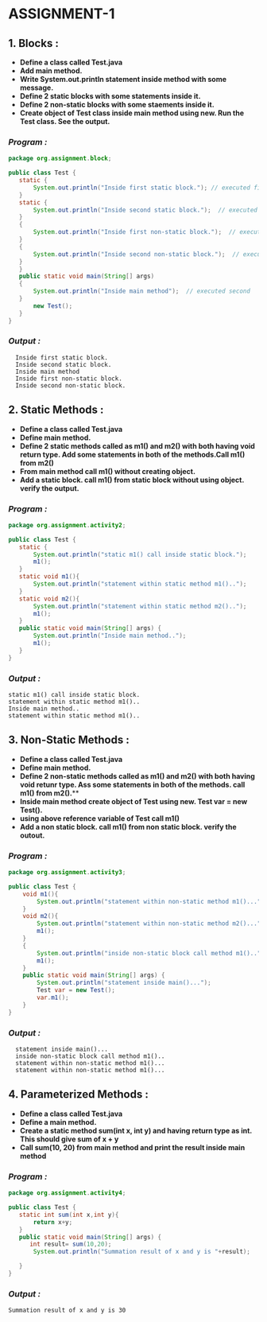 # ASSIGNMENT-1 #

## **1.**  **Blocks :** ##
- **Define a class called Test.java**
- **Add main method.**
- **Write System.out.println statement inside method with some message.**
- **Define 2 static blocks with some statements inside it.**
- **Define 2 non-static blocks with some staements inside it.**
- **Create object of Test class inside main method using new. Run the Test class. See the output.**

 ### ***Program :*** ###
 ```java
 package org.assignment.block;

public class Test {
    static {
        System.out.println("Inside first static block."); // executed first
    }
    static {
        System.out.println("Inside second static block.");  // executed first
    }
    {
        System.out.println("Inside first non-static block.");  // executed third
    }
    {
        System.out.println("Inside second non-static block.");  // executed third
    }
    }
    public static void main(String[] args)
    {
        System.out.println("Inside main method");  // executed second
    }
        new Test(); 
    }
}
```
 ### ***Output :*** ###
      Inside first static block.
      Inside second static block.
      Inside main method
      Inside first non-static block.
      Inside second non-static block.
   
## **2.**  **Static Methods :** ##
- **Define a class called Test.java**
- **Define main method.**
- **Define 2 static methods called as m1() and m2() with both having void return type.
Add some statements in both of the methods.Call m1() from m2()**
- **From main method call m1() without creating object.**
- **Add a static block. call m1() from static block without using object. verify the output.**

 ### ***Program :*** ###
 ```java
 package org.assignment.activity2;

public class Test {
    static {
        System.out.println("static m1() call inside static block.");
        m1();
    }
    static void m1(){
        System.out.println("statement within static method m1()..");
    }
    static void m2(){
        System.out.println("statement within static method m2()..");
        m1();
    }
    public static void main(String[] args) {
        System.out.println("Inside main method..");
        m1();
    }
}
```
 ### ***Output :*** ###
    static m1() call inside static block.
    statement within static method m1()..
    Inside main method..
    statement within static method m1()..

## **3.**  **Non-Static Methods :** ##
- **Define a class called Test.java**
- **Define main method.**
- **Define 2 non-static methods called as m1() and m2() with both having void retunr type. Ass some statements in both of the methods.
call m1() from m2().****
- **Inside main method create object of Test using new. Test var = new Test().**
- **using above reference variable of Test call m1()**
- **Add a non static block. call m1() from non static block. verify the outout.**

 ### ***Program :*** ###
```java
package org.assignment.activity3;

public class Test {
    void m1(){
        System.out.println("statement within non-static method m1()...");
    }
    void m2(){
        System.out.println("statement within non-static method m2()...");
        m1();
    }
    {
        System.out.println("inside non-static block call method m1()..");
        m1();
    }
    public static void main(String[] args) {
        System.out.println("statement inside main()...");
        Test var = new Test();
        var.m1();
    }
}
```
 ### ***Output :*** ###
      statement inside main()...
      inside non-static block call method m1()..
      statement within non-static method m1()...
      statement within non-static method m1()...

 ## **4.**  **Parameterized Methods :** ##
- **Define a class called Test.java**
- **Define a main method.**
- **Create a static method sum(int x, int y) and having return type as int. This should give sum of x + y**
- **Call sum(10, 20) from main method and print the result inside main method**
 ### ***Program :*** ###
 ```java
 package org.assignment.activity4;

public class Test {
    static int sum(int x,int y){
        return x+y;
    }
    public static void main(String[] args) {
       int result= sum(10,20);
        System.out.println("Summation result of x and y is "+result);

    }
}
```
 ### ***Output :*** ###

    Summation result of x and y is 30
